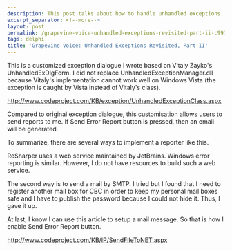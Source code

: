 ```yaml
---
description: This post talks about how to handle unhandled exceptions.
excerpt_separator: <!--more-->
layout: post
permalink: /grapevine-voice-unhandled-exceptions-revisited-part-ii-c9972b3f8478
tags: delphi
title: 'GrapeVine Voice: Unhandled Exceptions Revisited, Part II'
---
```

This is a customized exception dialogue I wrote based on Vitaly Zayko's UnhandledExDlgForm. I did not replace UnhandledExceptionManager.dll because Vitaly's implementation cannot work well on Windows Vista (the exception is caught by Vista instead of Vitaly's class).

http://www.codeproject.com/KB/exception/UnhandledExceptionClass.aspx

Compared to original exception dialogue, this customisation allows users to send reports to me. If Send Error Report button is pressed, then an email will be generated.
<!--more-->

To summarize, there are several ways to implement a reporter like this.

ReSharper uses a web service maintained by JetBrains. Windows error reporting is similar. However, I do not have resources to build such a web service.

The second way is to send a mail by SMTP. I tried but I found that I need to register another mail box for CBC in order to keep my personal mail boxes safe and I have to publish the password because I could not hide it. Thus, I gave it up.

At last, I know I can use this article to setup a mail message. So that is how I enable Send Error Report button.

http://www.codeproject.com/KB/IP/SendFileToNET.aspx
